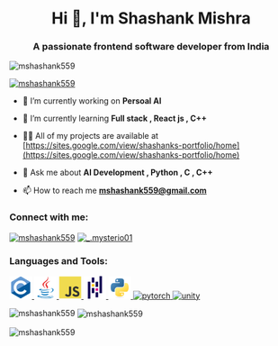 <h1 align="center">Hi 👋, I'm Shashank Mishra</h1>
<h3 align="center">A passionate frontend software developer from India</h3>

<p align="left"> <img src="https://komarev.com/ghpvc/?username=mshashank559&label=Profile%20views&color=0e75b6&style=flat" alt="mshashank559" /> </p>

<p align="left"> <a href="https://twitter.com/mshashank559" target="blank"><img src="https://img.shields.io/twitter/follow/mshashank559?logo=twitter&style=for-the-badge" alt="mshashank559" /></a> </p>

- 🔭 I’m currently working on **Persoal AI**

- 🌱 I’m currently learning **Full stack , React js , C++**

- 👨‍💻 All of my projects are available at [https://sites.google.com/view/shashanks-portfolio/home](https://sites.google.com/view/shashanks-portfolio/home)

- 💬 Ask me about **AI Development , Python , C , C++**

- 📫 How to reach me **mshashank559@gmail.com**

<h3 align="left">Connect with me:</h3>
<p align="left">
<a href="https://twitter.com/mshashank559" target="blank"><img align="center" src="https://raw.githubusercontent.com/rahuldkjain/github-profile-readme-generator/master/src/images/icons/Social/twitter.svg" alt="mshashank559" height="30" width="40" /></a>
<a href="https://instagram.com/_.mysterio01" target="blank"><img align="center" src="https://raw.githubusercontent.com/rahuldkjain/github-profile-readme-generator/master/src/images/icons/Social/instagram.svg" alt="_.mysterio01" height="30" width="40" /></a>
</p>

<h3 align="left">Languages and Tools:</h3>
<p align="left"> <a href="https://www.cprogramming.com/" target="_blank" rel="noreferrer"> <img src="https://raw.githubusercontent.com/devicons/devicon/master/icons/c/c-original.svg" alt="c" width="40" height="40"/> </a> <a href="https://www.java.com" target="_blank" rel="noreferrer"> <img src="https://raw.githubusercontent.com/devicons/devicon/master/icons/java/java-original.svg" alt="java" width="40" height="40"/> </a> <a href="https://developer.mozilla.org/en-US/docs/Web/JavaScript" target="_blank" rel="noreferrer"> <img src="https://raw.githubusercontent.com/devicons/devicon/master/icons/javascript/javascript-original.svg" alt="javascript" width="40" height="40"/> </a> <a href="https://pandas.pydata.org/" target="_blank" rel="noreferrer"> <img src="https://raw.githubusercontent.com/devicons/devicon/2ae2a900d2f041da66e950e4d48052658d850630/icons/pandas/pandas-original.svg" alt="pandas" width="40" height="40"/> </a> <a href="https://www.python.org" target="_blank" rel="noreferrer"> <img src="https://raw.githubusercontent.com/devicons/devicon/master/icons/python/python-original.svg" alt="python" width="40" height="40"/> </a> <a href="https://pytorch.org/" target="_blank" rel="noreferrer"> <img src="https://www.vectorlogo.zone/logos/pytorch/pytorch-icon.svg" alt="pytorch" width="40" height="40"/> </a> <a href="https://unity.com/" target="_blank" rel="noreferrer"> <img src="https://www.vectorlogo.zone/logos/unity3d/unity3d-icon.svg" alt="unity" width="40" height="40"/> </a> </p>

<p><img align="left" src="https://github-readme-stats.vercel.app/api/top-langs?username=mshashank559&show_icons=true&locale=en&layout=compact" alt="mshashank559" /></p>

<p>&nbsp;<img align="center" src="https://github-readme-stats.vercel.app/api?username=mshashank559&show_icons=true&locale=en" alt="mshashank559" /></p>

<p><img align="center" src="https://github-readme-streak-stats.herokuapp.com/?user=mshashank559&" alt="mshashank559" /></p>

